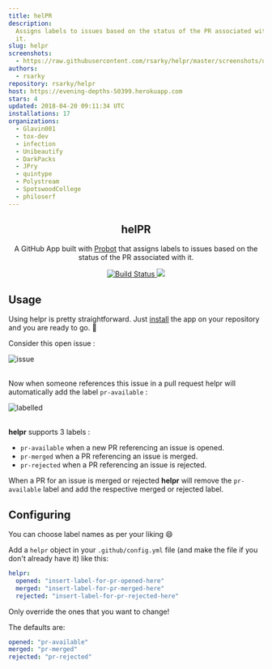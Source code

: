 ```yaml
---
title: helPR
description:
  Assigns labels to issues based on the status of the PR associated with
  it.
slug: helpr
screenshots:
  - https://raw.githubusercontent.com/rsarky/helpr/master/screenshots/usage-img1.jpg
authors:
  - rsarky
repository: rsarky/helpr
host: https://evening-depths-50399.herokuapp.com
stars: 4
updated: 2018-04-20 09:11:34 UTC
installations: 17
organizations:
  - Glavin001
  - tox-dev
  - infection
  - Unibeautify
  - DarkPacks
  - JPry
  - quintype
  - Polystream
  - SpotswoodCollege
  - philoserf
---
```


<p align="center">
<h2 align="center">helPR</h2>
<p align="center">A GitHub App built with <a href="https://github.com/probot/probot">Probot</a> that assigns labels to issues based on the status of the PR associated with it.</p>
<p align="center"><a href="https://travis-ci.org/rsarky/helpr"><img src="https://travis-ci.org/rsarky/helpr.svg?branch=master" alt="Build Status"></a><a href="https://codecov.io/gh/rsarky/helpr">
  <img src="https://codecov.io/gh/rsarky/helpr/branch/master/graph/badge.svg" />
</a></p>

</div>

## Usage

Using helpr is pretty straightforward. Just [install](https://github.com/apps/helpr) the app on your repository and you are ready to go. :100:

Consider this open issue :

![issue](https://raw.githubusercontent.com/rsarky/helpr/master/screenshots/usage-img2.jpg)
<br><br>

Now when someone references this issue in a pull request helpr will automatically add the label `pr-available` :

![labelled](https://raw.githubusercontent.com/rsarky/helpr/master/screenshots/usage-img1.jpg)
<br><br>

**helpr** supports 3 labels :

- `pr-available` when a new PR referencing an issue is opened.
- `pr-merged` when a PR referencing an issue is merged.
- `pr-rejected` when a PR referencing an issue is rejected.

When a PR for an issue is merged or rejected **helpr** will remove the `pr-available` label and add the respective merged or rejected label.

## Configuring

You can choose label names as per your liking :smile:

Add a `helpr` object in your `.github/config.yml` file (and make the file if you don't already have it) like this:

```yaml
helpr:
  opened: "insert-label-for-pr-opened-here"
  merged: "insert-label-for-pr-merged-here"
  rejected: "insert-label-for-pr-rejected-here"
```

Only override the ones that you want to change!

The defaults are:

```yaml
opened: "pr-available"
merged: "pr-merged"
rejected: "pr-rejected"
```
